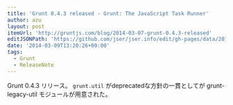 ```yaml
---
title: 'Grunt 0.4.3 released - Grunt: The JavaScript Task Runner'
author: azu
layout: post
itemUrl: 'http://gruntjs.com/blog/2014-03-07-grunt-0.4.3-released'
editJSONPath: 'https://github.com/jser/jser.info/edit/gh-pages/data/2014/03/index.json'
date: '2014-03-09T13:20:26+00:00'
tags:
  - Grunt
  - ReleaseNote
---
```

Grunt 0.4.3 リリース。
`grunt.util` がdeprecatedな方針の一貫としてが grunt-legacy-util モジュールが用意された。
